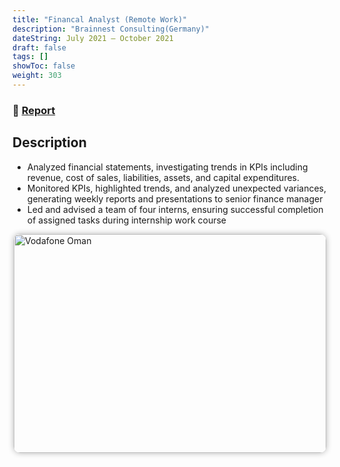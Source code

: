 ```yaml
---
title: "Financal Analyst (Remote Work)"
description: "Brainnest Consulting(Germany)"
dateString: July 2021 – October 2021
draft: false
tags: []
showToc: false
weight: 303
--- 
```

### 🔗 [Report](https://drive.google.com/file/d/1Vi2-Fz5kncMcaVnnjPO2xPoxR5MNu0wS/view?usp=sharing)

## Description
- Analyzed financial statements, investigating trends in KPIs including revenue, cost of sales, liabilities, assets, and
capital expenditures.
- Monitored KPIs, highlighted trends, and analyzed unexpected variances, generating weekly reports and
presentations to senior finance manager
- Led and advised a team of four interns, ensuring successful completion of assigned tasks during internship work
course

<img src="/experience/16bit/fc.jpg" alt="Vodafone Oman" style="width:500px; height:350px; display:block; margin:auto; border-radius: 10px; box-shadow: 0 0 10px rgba(0, 0, 0, 0.3);">